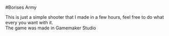 #Borises Army

This is just a simple shooter that I made in a few hours, feel free to do what every you want with it. <br/>The game was made in Gamemaker Studio
